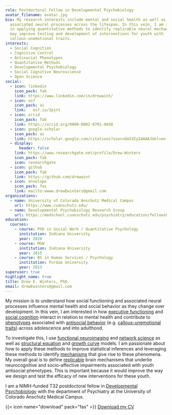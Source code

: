 ```yaml
---
role: Postdoctoral Fellow in Developmental Psychobiology
avatar_filename: avatar.jpg
bio: My research interests include mental and social health as well as their
  associated neural processes across the lifespan. In this vein, I am interested
  in applying quantitative methods to identify replicable neural mechanisms that
  may improve testing and development of interventions for youth with
  callous-unemotional traits.
interests:
  - Social Cognition
  - Cognitive Control
  - Antisocial Phenotypes
  - Quantitative Methods
  - Developmental Psychobiology
  - Social Cognitive Neuroscience
  - Open Science
social:
  - icon: linkedin
    icon_pack: fab
    link: https://www.linkedin.com/in/drewwint/
  - icon: osf
    icon_pack: ai
    link:	osf.io/3pjnt
  - icon: orcid
    icon_pack: fab
    link: https://orcid.org/0000-0002-0701-9658
  - icon: google-scholar
    icon_pack: ai
    link: https://scholar.google.com/citations?user=GmIdIyIAAAAJ&hl=en
  - display:
      header: false
    link: https://www.researchgate.net/profile/Drew-Winters
    icon_pack: fab
    icon: researchgate
  - icon: github
    icon_pack: fab
    link: https://github.com/drewwint
  - icon: envelope
    icon_pack: fas
    link: mailto:wwww.drewEwinters@gmail.com
organizations:
  - name: University of Colorado Anschutz Medical Campus
    url: https://www.cuanschutz.edu/
  - name: Developmental Psychobiology Research Group
    url: https://medschool.cuanschutz.edu/psychiatry/education/fellowships/developmental-psychobiology-research-group
education:
  courses:
    - course: PhD in Social Work / Quantitative Psychology
      institution: Indiana University
      year: 2020
    - course: MSW
      institution: Indiana University
      year: 2015
    - course: BS in Human Services / Psychology 
      institution: Purdue University
      year: 2013
superuser: true
highlight_name: true
title: Drew E. Winters, PhD.
email: drewEwinters@gmail.com
---
```

My mission is to understand how social functioning and associated neural processes influence mental health and social behavior as they change over development. In this vein, I am interested in how [executive functioning](https://en.wikipedia.org/wiki/Executive_functions) and [social cognition](https://en.wikipedia.org/wiki/Social_cognition) interact in relation to mental health and contribute to [phenotypes](https://en.wikipedia.org/wiki/Phenotype) associated with [antisocial behavior](https://en.wikipedia.org/wiki/Anti-social_behaviour) (e.g. [callous-unemotional traits]( https://en.wikipedia.org/wiki/Callous_and_unemotional_traits)) across adolescence and into adulthood. 

To investigate this, I use [functional neuroimaging]( https://en.wikipedia.org/wiki/Functional_neuroimaging) and [network science]( https://en.wikipedia.org/wiki/Network_science) as well as [structural equation]( https://en.wikipedia.org/wiki/Structural_equation_modeling) and [growth curve]( https://en.wikipedia.org/wiki/Growth_curve_(statistics)) models. I am passionate about how to apply these methods to improve statistical inferences and leveraging these methods to identify [mechanisms](https://link.springer.com/referenceworkentry/10.1007%2F978-3-319-24612-3_1562) that give rise to these phenomena. My overall goal is to define [replicable](https://en.wikipedia.org/wiki/Reproducibility) brain mechanisms that underlie neurocognitive and socio-affective impairments associated with youth antisocial phenotypes. This is important because it would improve the way we design and test the efficacy of new interventions for these youth. 

I am a NIMH-funded T32 postdoctoral fellow in [Developmental Psychobiology](https://en.wikipedia.org/wiki/Developmental_psychobiology) with the department of Psychiatry at the University of Colorado Anschutz Medical Campus.

{{< icon name="download" pack="fas" >}} [Download my CV](https://raw.githubusercontent.com/drewwint/drewEwinters.site/master/static/uploads/CV.pdf)
